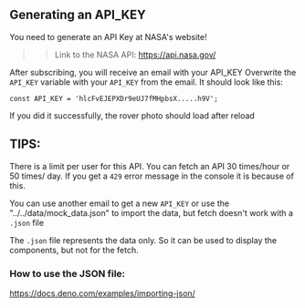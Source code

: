 ## Generating an API_KEY

You need to generate an API Key at NASA's website!

>> Link to the NASA API: https://api.nasa.gov/

After subscribing, you will receive an email with your API_KEY
Overwrite the `API_KEY` variable with your `API_KEY` from the email. It should look like this:
```
const API_KEY = 'hlcFvEJEPXDr9eUJ7fMHpbsX.....h9V';
```

If you did it successfully, the rover photo should load after reload

## TIPS:

There is a limit per user for this API. You can fetch an API 30 times/hour or 50 times/ day. If you get a `429` error message in the console it is because of this.

You can use another email to get a new `API_KEY` or use the "../../data/mock_data.json" to import the data, but fetch doesn't work with a `.json` file

The `.json` file represents the data only. So it can be used to display the components, but not for the fetch.

### How to use the JSON file:

https://docs.deno.com/examples/importing-json/